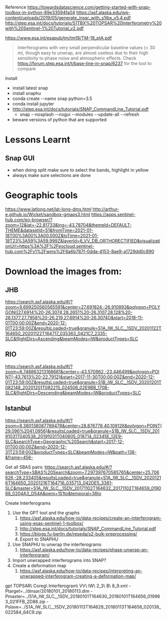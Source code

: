 Reference
https://towardsdatascience.com/getting-started-with-snap-toolbox-in-python-89e33594fa04
https://asf.alaska.edu/wp-content/uploads/2019/05/generate_insar_with_s1tbx_v5.4.pdf
http://step.esa.int/docs/tutorials/S1TBX%20TOPSAR%20Interferometry%20with%20Sentinel-1%20Tutorial_v2.pdf

https://www.esa.int/esapub/tm/tm19/TM-19_ptA.pdf
> Interferograms with very small perpendicular baseline values (< 30 m), though easy to unwrap, are almost useless due to their high sensitivity to phase noise and atmospheric effects. 
> Check https://forum.step.esa.int/t/base-line-in-snap/6237 for the tool to compare

Install
* install latest snap
* install snaphu
* conda create --name snap python=3.5
* conda install jupyter
* http://step.esa.int/docs/tutorials/SNAP_CommandLine_Tutorial.pdf
    * snap --nosplash --nogui --modules --update-all --refresh
* beware versions of python that are supported

# Lessons Learnt
## Snap GUI
* when doing split make sure to select the bands, highlight in yellow
* always make sure selections are done

# Geographic tools
https://www.latlong.net/lat-long-dms.html
http://arthur-e.github.io/Wicket/sandbox-gmaps3.html
https://apps.sentinel-hub.com/eo-browser/?zoom=12&lat=-22.81733&lng=-43.78704&themeId=DEFAULT-THEME&datasetId=S1&fromTime=2021-01-18T00%3A00%3A00.000Z&toTime=2021-01-18T23%3A59%3A59.999Z&layerId=6_VV_DB_ORTHORECTIFIED&visualizationUrl=https%3A%2F%2Feocloud.sentinel-hub.com%2Fv1%2Fwms%2F6a6b787f-0dda-4153-8ae9-a1729dd0c890


# Download the images from:

## JHB
https://search.asf.alaska.edu/#/?zoom=9.699250560565591&center=27.691824,-26.910893&polygon=POLYGON((27.6914%20-26.3074,28.2651%20-26.3107,28.128%20-26.1377,27.7958%20-26.219,27.6914%20-26.3074))&start=2018-11-01T00:00:00Z&end=2020-12-01T23:59:00Z&resultsLoaded=true&granule=S1A_IW_SLC__1SDV_20201122T164650_20201122T164717_035363_0421C7_2335-SLC&flightDirs=Ascending&beamModes=IW&productTypes=SLC

## RIO
https://search.asf.alaska.edu/#/?zoom=8.748863213168661&center=-43.570862,-23.446499&polygon=POINT(-43.7613%20-22.7912)&start=2017-11-30T00:00:00Z&end=2020-12-01T23:59:00Z&resultsLoaded=true&granule=S1B_IW_SLC__1SDV_20201201T082148_20201201T082215_024506_02E9BB_170B-SLC&flightDirs=Descending&beamModes=IW&productTypes=SLC

## Istanbul
https://search.asf.alaska.edu/#/?zoom=8.380138087789478&center=28.876778,40.109126&polygon=POINT(29.096%2041.0956)&resultsLoaded=true&granule=S1B_IW_SLC__1SDV_20191031T040538_20191031T040605_018714_02345E_12E9-SLC&searchType=Geographic%20Search&start=2017-12-01T00:00:00Z&end=2020-12-31T23:59:00Z&productTypes=SLC&beamModes=IW&path=138-&frame=456-


Get all SBAS pairs:
https://search.asf.alaska.edu/#/?searchType=SBAS%20Search&zoom=7.297397670585765&center=25.706626,-28.233405&resultsLoaded=true&granule=S1A_IW_SLC__1SDV_20201216T164650_20201216T164716_035713_042DE5_3381-SLC&master=S1A_IW_SLC__1SDV_20171102T164632_20171102T164659_019088_0204A3_D54A&perp=151to&temporal=36to

Create Interferograms 
1. Use the GPT tool and the graphs
    1. https://asf.alaska.edu/how-to/data-recipes/create-an-interferogram-using-esas-sentinel-1-toolbox/    
    2. http://step.esa.int/docs/tutorials/SNAP_CommandLine_Tutorial.pdf
    3. https://blogs.fu-berlin.de/reseda/s2-bulk-preprocessing/ 
    4. Export to SNAPHU
2. Use SNAPHU to unwrap the interferograms
    1. https://asf.alaska.edu/how-to/data-recipes/phase-unwrap-an-interferogram/
3. Import unwrapped interferograms into SNAP?
4. Create a deformation map
    1. https://asf.alaska.edu/how-to/data-recipes/interpreting-an-unwrapped-interferogram-creating-a-deformation-map/

gpt TOPSAR\ Coreg\ Interferogram\ VV\ IW\ 2_3\ B\ 8_9.xml -Ptarget=../dinsar/20180101_20180113.dim -Pmaster=../S1A_IW_SLC__1SDV_20180101T164630_20180101T164656_019963_021FFB_2D88.zip -Pslave=../S1A_IW_SLC__1SDV_20180113T164629_20180113T164656_020138_022584_64C9.zip
